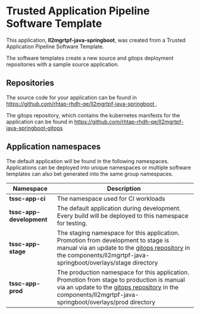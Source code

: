 # Trusted Application Pipeline Software Template

This application, **ll2mgrtpf-java-springboot**, was created from a Trusted Application Pipeline Software Template.

The software templates create a new source and gitops deployment repositories with a sample source application. 

## Repositories

The source code for your application can be found in [https://github.com/rhtap-rhdh-qe/ll2mgrtpf-java-springboot ](https://github.com/rhtap-rhdh-qe/ll2mgrtpf-java-springboot ).
 
The gitops repository, which contains the kubernetes manifests for the application can be found in 
[https://github.com/rhtap-rhdh-qe/ll2mgrtpf-java-springboot-gitops ](https://github.com/rhtap-rhdh-qe/ll2mgrtpf-java-springboot-gitops ) 

## Application namespaces 

The default application will be found in the following namespaces. Applications can be deployed into unique namespaces or multiple software templates can also bet generated into the same group namespaces.  

|  Namespace   |  Description   |  
| -------- | -------- |
| **tssc-app-ci** | The namespace used for CI workloads |
| **tssc-app-development** | The default application during development. Every build will be deployed to this namespace for testing. |
| **tssc-app-stage** | The staging namespace for this application. Promotion from development to stage is manual via an update to the [gitops repository](https://github.com/rhtap-rhdh-qe/ll2mgrtpf-java-springboot-gitops ) in the components/ll2mgrtpf-java-springboot/overlays/stage directory |
| **tssc-app-prod** | The production namespace for this application. Promotion from stage to production is manual via an update to the [gitops repository](https://github.com/rhtap-rhdh-qe/ll2mgrtpf-java-springboot-gitops ) in the components/ll2mgrtpf-java-springboot/overlays/prod directory |